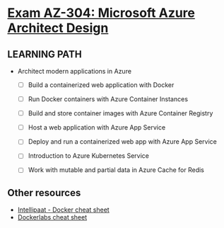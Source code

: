 # [Exam AZ-304: Microsoft Azure Architect Design](https://docs.microsoft.com/en-us/learn/certifications/exams/az-304?ns-enrollment-type=Collection&ns-enrollment-id=bookmarks)


## LEARNING PATH

- Architect modern applications in Azure
  - [ ] Build a containerized web application with Docker
  - [ ] Run Docker containers with Azure Container Instances
  - [ ] Build and store container images with Azure Container Registry
  - [ ] Host a web application with Azure App Service
  - [ ] Deploy and run a containerized web app with Azure App Service
  - [ ] Introduction to Azure Kubernetes Service
  - [ ] Work with mutable and partial data in Azure Cache for Redis


## Other resources
- [Intellipaat - Docker cheat sheet](https://intellipaat.com/mediaFiles/2019/03/docker-cheat-sheet.jpg)
- [Dockerlabs cheat sheet](https://dockerlabs.collabnix.com/docker/cheatsheet/)